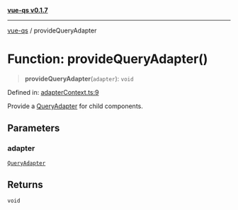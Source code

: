 [**vue-qs v0.1.7**](../README.md)

***

[vue-qs](../README.md) / provideQueryAdapter

# Function: provideQueryAdapter()

> **provideQueryAdapter**(`adapter`): `void`

Defined in: [adapterContext.ts:9](https://github.com/iamsomraj/vue-qs/blob/3914abe3b71638946c178175ac5cb09af4684d1b/src/adapterContext.ts#L9)

Provide a [QueryAdapter](../type-aliases/QueryAdapter.md) for child components.

## Parameters

### adapter

[`QueryAdapter`](../type-aliases/QueryAdapter.md)

## Returns

`void`
